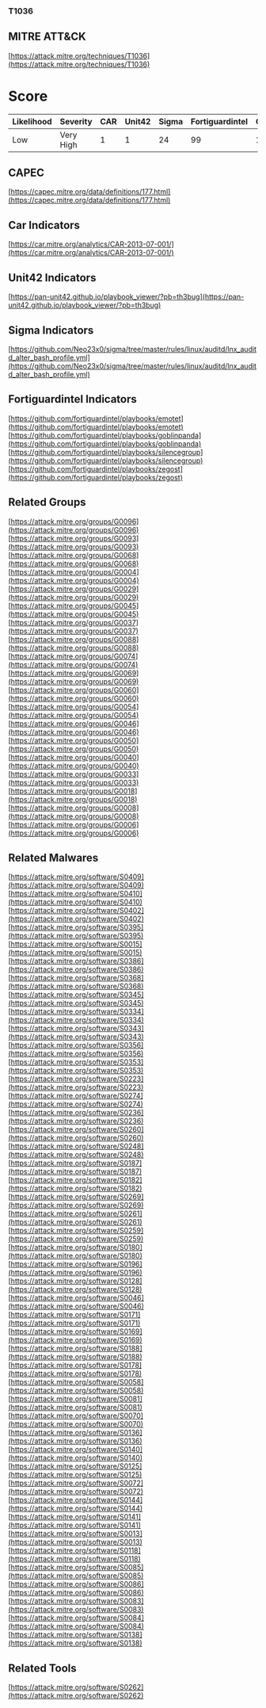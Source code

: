 
### T1036
## MITRE ATT&CK
[https://attack.mitre.org/techniques/T1036](https://attack.mitre.org/techniques/T1036)

# Score

| Likelihood | Severity | CAR | Unit42 | Sigma | Fortiguardintel | Groups | Malwares | Tools |
| ---------- | -------- | --- | ------ | ----- | --------------- | ---  | --- | --- |
| Low | Very High | 1 | 1 | 24 | 99 | 19 | 46 | 1 |



## CAPEC

[https://capec.mitre.org/data/definitions/177.html](https://capec.mitre.org/data/definitions/177.html)
[]()


## Car Indicators

[https://car.mitre.org/analytics/CAR-2013-07-001/](https://car.mitre.org/analytics/CAR-2013-07-001/)


## Unit42 Indicators

[https://pan-unit42.github.io/playbook_viewer/?pb=th3bug](https://pan-unit42.github.io/playbook_viewer/?pb=th3bug)
[]()


## Sigma Indicators

[https://github.com/Neo23x0/sigma/tree/master/rules/linux/auditd/lnx_auditd_alter_bash_profile.yml](https://github.com/Neo23x0/sigma/tree/master/rules/linux/auditd/lnx_auditd_alter_bash_profile.yml)
[]()


## Fortiguardintel Indicators

[https://github.com/fortiguardintel/playbooks/emotet](https://github.com/fortiguardintel/playbooks/emotet)
[https://github.com/fortiguardintel/playbooks/goblinpanda](https://github.com/fortiguardintel/playbooks/goblinpanda)
[https://github.com/fortiguardintel/playbooks/silencegroup](https://github.com/fortiguardintel/playbooks/silencegroup)
[https://github.com/fortiguardintel/playbooks/zegost](https://github.com/fortiguardintel/playbooks/zegost)
[]()


## Related Groups

[https://attack.mitre.org/groups/G0096](https://attack.mitre.org/groups/G0096)
[https://attack.mitre.org/groups/G0093](https://attack.mitre.org/groups/G0093)
[https://attack.mitre.org/groups/G0068](https://attack.mitre.org/groups/G0068)
[https://attack.mitre.org/groups/G0004](https://attack.mitre.org/groups/G0004)
[https://attack.mitre.org/groups/G0029](https://attack.mitre.org/groups/G0029)
[https://attack.mitre.org/groups/G0045](https://attack.mitre.org/groups/G0045)
[https://attack.mitre.org/groups/G0037](https://attack.mitre.org/groups/G0037)
[https://attack.mitre.org/groups/G0088](https://attack.mitre.org/groups/G0088)
[https://attack.mitre.org/groups/G0074](https://attack.mitre.org/groups/G0074)
[https://attack.mitre.org/groups/G0069](https://attack.mitre.org/groups/G0069)
[https://attack.mitre.org/groups/G0060](https://attack.mitre.org/groups/G0060)
[https://attack.mitre.org/groups/G0054](https://attack.mitre.org/groups/G0054)
[https://attack.mitre.org/groups/G0046](https://attack.mitre.org/groups/G0046)
[https://attack.mitre.org/groups/G0050](https://attack.mitre.org/groups/G0050)
[https://attack.mitre.org/groups/G0040](https://attack.mitre.org/groups/G0040)
[https://attack.mitre.org/groups/G0033](https://attack.mitre.org/groups/G0033)
[https://attack.mitre.org/groups/G0018](https://attack.mitre.org/groups/G0018)
[https://attack.mitre.org/groups/G0008](https://attack.mitre.org/groups/G0008)
[https://attack.mitre.org/groups/G0006](https://attack.mitre.org/groups/G0006)
[]()


## Related Malwares

[https://attack.mitre.org/software/S0409](https://attack.mitre.org/software/S0409)
[https://attack.mitre.org/software/S0410](https://attack.mitre.org/software/S0410)
[https://attack.mitre.org/software/S0402](https://attack.mitre.org/software/S0402)
[https://attack.mitre.org/software/S0395](https://attack.mitre.org/software/S0395)
[https://attack.mitre.org/software/S0015](https://attack.mitre.org/software/S0015)
[https://attack.mitre.org/software/S0386](https://attack.mitre.org/software/S0386)
[https://attack.mitre.org/software/S0368](https://attack.mitre.org/software/S0368)
[https://attack.mitre.org/software/S0345](https://attack.mitre.org/software/S0345)
[https://attack.mitre.org/software/S0334](https://attack.mitre.org/software/S0334)
[https://attack.mitre.org/software/S0343](https://attack.mitre.org/software/S0343)
[https://attack.mitre.org/software/S0356](https://attack.mitre.org/software/S0356)
[https://attack.mitre.org/software/S0353](https://attack.mitre.org/software/S0353)
[https://attack.mitre.org/software/S0223](https://attack.mitre.org/software/S0223)
[https://attack.mitre.org/software/S0274](https://attack.mitre.org/software/S0274)
[https://attack.mitre.org/software/S0236](https://attack.mitre.org/software/S0236)
[https://attack.mitre.org/software/S0260](https://attack.mitre.org/software/S0260)
[https://attack.mitre.org/software/S0248](https://attack.mitre.org/software/S0248)
[https://attack.mitre.org/software/S0187](https://attack.mitre.org/software/S0187)
[https://attack.mitre.org/software/S0182](https://attack.mitre.org/software/S0182)
[https://attack.mitre.org/software/S0269](https://attack.mitre.org/software/S0269)
[https://attack.mitre.org/software/S0261](https://attack.mitre.org/software/S0261)
[https://attack.mitre.org/software/S0259](https://attack.mitre.org/software/S0259)
[https://attack.mitre.org/software/S0180](https://attack.mitre.org/software/S0180)
[https://attack.mitre.org/software/S0196](https://attack.mitre.org/software/S0196)
[https://attack.mitre.org/software/S0128](https://attack.mitre.org/software/S0128)
[https://attack.mitre.org/software/S0046](https://attack.mitre.org/software/S0046)
[https://attack.mitre.org/software/S0171](https://attack.mitre.org/software/S0171)
[https://attack.mitre.org/software/S0169](https://attack.mitre.org/software/S0169)
[https://attack.mitre.org/software/S0188](https://attack.mitre.org/software/S0188)
[https://attack.mitre.org/software/S0178](https://attack.mitre.org/software/S0178)
[https://attack.mitre.org/software/S0058](https://attack.mitre.org/software/S0058)
[https://attack.mitre.org/software/S0081](https://attack.mitre.org/software/S0081)
[https://attack.mitre.org/software/S0070](https://attack.mitre.org/software/S0070)
[https://attack.mitre.org/software/S0136](https://attack.mitre.org/software/S0136)
[https://attack.mitre.org/software/S0140](https://attack.mitre.org/software/S0140)
[https://attack.mitre.org/software/S0125](https://attack.mitre.org/software/S0125)
[https://attack.mitre.org/software/S0072](https://attack.mitre.org/software/S0072)
[https://attack.mitre.org/software/S0144](https://attack.mitre.org/software/S0144)
[https://attack.mitre.org/software/S0141](https://attack.mitre.org/software/S0141)
[https://attack.mitre.org/software/S0013](https://attack.mitre.org/software/S0013)
[https://attack.mitre.org/software/S0118](https://attack.mitre.org/software/S0118)
[https://attack.mitre.org/software/S0085](https://attack.mitre.org/software/S0085)
[https://attack.mitre.org/software/S0086](https://attack.mitre.org/software/S0086)
[https://attack.mitre.org/software/S0083](https://attack.mitre.org/software/S0083)
[https://attack.mitre.org/software/S0084](https://attack.mitre.org/software/S0084)
[https://attack.mitre.org/software/S0138](https://attack.mitre.org/software/S0138)
[]()


## Related Tools

[https://attack.mitre.org/software/S0262](https://attack.mitre.org/software/S0262)
[]()
